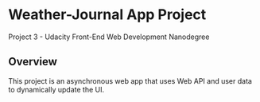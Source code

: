 # Weather-Journal App Project
Project 3 - Udacity Front-End Web Development Nanodegree

## Overview
This project is an asynchronous web app that uses Web API and user data to dynamically update the UI. 
